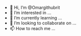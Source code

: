 - 👋 Hi, I’m @Omargithubrit
- 👀 I’m interested in ...
- 🌱 I’m currently learning ...
- 💞️ I’m looking to collaborate on ...
- 📫 How to reach me ...

<!---
Omargithubrit/Omargithubrit is a ✨ special ✨ repository because its `README.md` (this file) appears on your GitHub profile.
You can click the Preview link to take a look at your changes.
--->

